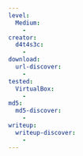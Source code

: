 ```yaml
---
level:
  Medium:
    -
creator:
  d4t4s3c:
    -
download:
  url-discover:
    -
tested:
  VirtualBox:
    -
md5:
  md5-discover:
    -
writeup:
  writeup-discover:
    -
---
```

